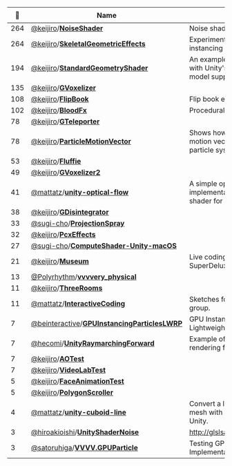|:star2: | Name | Description | 🌍|
|---|---|---|---|
|264|[@keijiro](https://github.com/keijiro)/[**NoiseShader**](https://github.com/keijiro/NoiseShader)|Noise shader library for Unity||
|264|[@keijiro](https://github.com/keijiro)/[**SkeletalGeometricEffects**](https://github.com/keijiro/SkeletalGeometricEffects)|Experiments on geometry shader instancing with skeletal animations||
|194|[@keijiro](https://github.com/keijiro)/[**StandardGeometryShader**](https://github.com/keijiro/StandardGeometryShader)|An example of a geometry shader with Unity's standard lighting model support.||
|135|[@keijiro](https://github.com/keijiro)/[**GVoxelizer**](https://github.com/keijiro/GVoxelizer)|||
|108|[@keijiro](https://github.com/keijiro)/[**FlipBook**](https://github.com/keijiro/FlipBook)|Flip book effect example for Unity||
|102|[@keijiro](https://github.com/keijiro)/[**BloodFx**](https://github.com/keijiro/BloodFx)|Procedural blood stain shader||
|78|[@keijiro](https://github.com/keijiro)/[**GTeleporter**](https://github.com/keijiro/GTeleporter)|||
|78|[@keijiro](https://github.com/keijiro)/[**ParticleMotionVector**](https://github.com/keijiro/ParticleMotionVector)|Shows how to support rendering motion vectors within the standard particle system of Unity.||
|53|[@keijiro](https://github.com/keijiro)/[**Fluffie**](https://github.com/keijiro/Fluffie)|||
|49|[@keijiro](https://github.com/keijiro)/[**GVoxelizer2**](https://github.com/keijiro/GVoxelizer2)|||
|41|[@mattatz](https://github.com/mattatz)/[**unity-optical-flow**](https://github.com/mattatz/unity-optical-flow)|A simple optical flow implementation by fragment shader for Unity.||
|38|[@keijiro](https://github.com/keijiro)/[**GDisintegrator**](https://github.com/keijiro/GDisintegrator)|||
|33|[@sugi-cho](https://github.com/sugi-cho)/[**ProjectionSpray**](https://github.com/sugi-cho/ProjectionSpray)|||
|32|[@keijiro](https://github.com/keijiro)/[**PcxEffects**](https://github.com/keijiro/PcxEffects)|||
|27|[@sugi-cho](https://github.com/sugi-cho)/[**ComputeShader-Unity-macOS**](https://github.com/sugi-cho/ComputeShader-Unity-macOS)|||
|21|[@keijiro](https://github.com/keijiro)/[**Museum**](https://github.com/keijiro/Museum)|Live coding rig for Channel 18 at SuperDeluxe||
|13|[@Polyrhythm](https://github.com/Polyrhythm)/[**vvvvery_physical**](https://github.com/Polyrhythm/vvvvery_physical)|||
|11|[@keijiro](https://github.com/keijiro)/[**ThreeRooms**](https://github.com/keijiro/ThreeRooms)|||
|11|[@mattatz](https://github.com/mattatz)/[**InteractiveCoding**](https://github.com/mattatz/InteractiveCoding)|Sketches for interactive coding group.||
|7|[@beinteractive](https://github.com/beinteractive)/[**GPUInstancingParticlesLWRP**](https://github.com/beinteractive/GPUInstancingParticlesLWRP)|GPU Instancing Particle Shader in Lightweight Render Pipeline||
|7|[@hecomi](https://github.com/hecomi)/[**UnityRaymarchingForward**](https://github.com/hecomi/UnityRaymarchingForward)|Example of raymarching in forward rendering for Unity|[:arrow_upper_right:](http://tips.hecomi.com/entry/2018/12/31/211448)|
|7|[@keijiro](https://github.com/keijiro)/[**AOTest**](https://github.com/keijiro/AOTest)|||
|7|[@keijiro](https://github.com/keijiro)/[**VideoLabTest**](https://github.com/keijiro/VideoLabTest)|||
|5|[@keijiro](https://github.com/keijiro)/[**FaceAnimationTest**](https://github.com/keijiro/FaceAnimationTest)|||
|5|[@keijiro](https://github.com/keijiro)/[**PolygonScroller**](https://github.com/keijiro/PolygonScroller)|||
|4|[@mattatz](https://github.com/mattatz)/[**unity-cuboid-line**](https://github.com/mattatz/unity-cuboid-line)|Convert a line topology to a cuboid mesh with Geometry shader for Unity.||
|3|[@hiroakioishi](https://github.com/hiroakioishi)/[**UnityShaderNoise**](https://github.com/hiroakioishi/UnityShaderNoise)|http://glslsandbox.com/e#20793.0||
|3|[@satoruhiga](https://github.com/satoruhiga)/[**VVVV.GPUParticle**](https://github.com/satoruhiga/VVVV.GPUParticle)|Testing GPU Particle Implementation||


